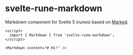 # svelte-rune-markdown

Markdown component for Svelte 5 (runes) based on [Marked](https://marked.js.org/).

```svelte
<script>
  import { Markdown } from 'svelte-rune-markdown';
</script>

<Markdown content="# Hi!" />
```
